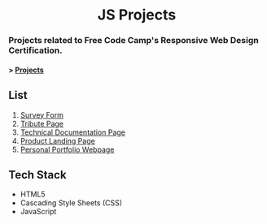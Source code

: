 <h1 align="center">JS Projects</h1>
<h3>Projects related to Free Code Camp's Responsive Web Design Certification.</h3>

#### > <a href="https://kattasahan.github.io/js-projects/">Projects</a>
    
## List
<ol>
    <li><a href="https://kattasahan.github.io/js-projects/components/survey-form/" >Survey Form</a></li>
    <li><a href="https://kattasahan.github.io/js-projects/components/tribute-page/" >Tribute Page</a></li>
    <li><a href="https://kattasahan.github.io/js-projects/components/technical-documentation-page/" >Technical Documentation Page</a></li>
    <li><a href="https://kattasahan.github.io/js-projects/components/product-landing-page/" >Product Landing Page</a></li>
    <li><a href="https://kattasahan.github.io/js-projects/components/portfolio/" >Personal Portfolio Webpage</a></li>
</ol>

## Tech Stack
<ul> 
<li>HTML5</li>
<li>Cascading Style Sheets (CSS)</li>
<li>JavaScript</li>
</ul>
